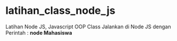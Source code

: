 # latihan_class_node_js
Latihan Node JS, Javascript OOP Class
Jalankan di Node JS dengan Perintah : <b>node Mahasiswa</b>
